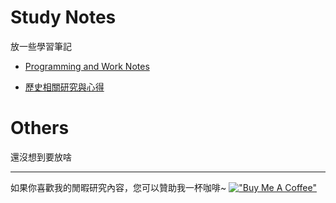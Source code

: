 ﻿

# Study Notes

放一些學習筆記

- [Programming and Work Notes](./study_notes/index.md)

- [歷史相關研究與心得](./history_han/index.md)


# Others

還沒想到要放啥


---
如果你喜歡我的閒暇研究內容，您可以贊助我一杯咖啡~ 
[!["Buy Me A Coffee"](https://www.buymeacoffee.com/assets/img/custom_images/orange_img.png)](https://www.buymeacoffee.com/kerickuo)

